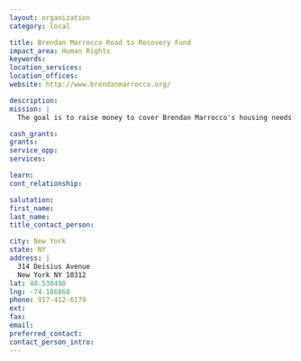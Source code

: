 ```yaml
---
layout: organization
category: local

title: Brendan Marrocco Road to Recovery Fund
impact_area: Human Rights
keywords: 
location_services: 
location_offices: 
website: http://www.brendanmarrocco.org/‎

description: 
mission: |
  The goal is to raise money to cover Brendan Marrocco's housing needs when the severely injured soldier - who lost both arms and legs as a result of a roadside bomb attack on Easter Sunday 2009 - is discharged from Walter Reed.

cash_grants: 
grants: 
service_opp: 
services: 

learn: 
cont_relationship: 

salutation: 
first_name: 
last_name: 
title_contact_person: 

city: New York
state: NY
address: |
  314 Deisius Avenue  
  New York NY 10312
lat: 40.530498
lng: -74.186868
phone: 917-412-6179
ext: 
fax: 
email: 
preferred_contact: 
contact_person_intro: 
---
```

